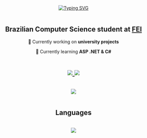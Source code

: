 <!-- Top SVG Gif with a greeting and my name. -->
<div align= "center">
  <a href="https://git.io/typing-svg"><img src="https://readme-typing-svg.herokuapp.com?font=Fira+Code&size=25&pause=1000&color=59F73A&background=000000&center=true&vCenter=true&random=false&width=435&lines=Hello%2C+World!;I'm+Vin%C3%ADcius" alt="Typing SVG" /></a>
</div>

<br>

<!-- Some introduction to myself, including a link to my university's website. -->
<h2 align="center">Brazilian Computer Science student at <a href="https://portal.fei.edu.br/">FEI</a></h2>
<div align="center">
  <p>🔭 Currently working on <strong>university projects</strong> </p>
  <p>🌱 Currently learning <strong>ASP .NET & C#</strong> </p>
</div>
<!-- Some important links (Email and LinkedIn)-->
<h1 align="center"> 
  <a href="mailto:vinicastro881@gmail.com">
    <img src="https://img.shields.io/badge/Gmail-000000?style=for-the-badge&logo=gmail&logoColor=green" />
  </a>
  <a href="https://www.linkedin.com/in/viniciusduarte2/" target="_blank">
    <img src="https://img.shields.io/badge/LinkedIn-000000?style=for-the-badge&logo=linkedin&logoColor=green" target="_blank" />
  </a>
</h1>

<br>

<!-- My Github Stats -->
<div align="center">
  <img src="https://github-readme-stats.vercel.app/api?username=vinizika&show_icons=true&theme=dark">
</div>

<br>

<h2 align="center"> Languages </h2>
<br/>
<div align="center">
    <img src="https://skillicons.dev/icons?i=html,css,javascript,python,php,mysql,c,cpp,java" />
</div>


